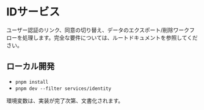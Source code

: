 # IDサービス

ユーザー認証のリンク、同意の切り替え、データのエクスポート/削除ワークフローを処理します。完全な要件については、ルートドキュメントを参照してください。

## ローカル開発

- `pnpm install`
- `pnpm dev --filter services/identity`

環境変数は、実装が完了次第、文書化されます。